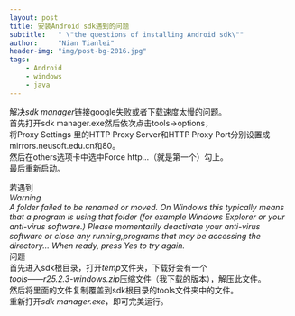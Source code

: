 ```yaml
---
layout: post
title: 安装Android sdk遇到的问题
subtitle:   " \"the questions of installing Android sdk\""
author:     "Nian Tianlei"
header-img: "img/post-bg-2016.jpg"
tags:
    - Android
    - windows
    - java
---
```


    

解决*sdk manager*链接google失败或者下载速度太慢的问题。    
首先打开sdk manager.exe然后依次点击tools->options，    
将Proxy Settings 里的HTTP Proxy Server和HTTP Proxy Port分别设置成     
mirrors.neusoft.edu.cn和80。  
然后在others选项卡中选中Force http…（就是第一个）勾上。    
最后重新启动。    


若遇到  
*Warning  
A folder failed to be renamed or moved. On Windows this typically means that a program is using that folder (for example Windows Explorer or your anti-virus software.)
Please momentarily deactivate your anti-virus software or close any running,programs that may be accessing the directory... When ready, press Yes to try again.*    
问题    
首先进入sdk根目录，打开*temp*文件夹，下载好会有一个    
*tools——r25.2.3-windows.zip*压缩文件（我下载的版本），解压此文件。  
然后将里面的文件复制覆盖到sdk根目录的tools文件夹中的文件。  
重新打开*sdk manager.exe*，即可完美运行。  

<p id = "build"></p>